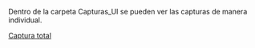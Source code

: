 Dentro de la carpeta Capturas_UI se pueden ver las capturas de manera individual.

[Captura total](https://github.com/rubenTome/APM/blob/main/Capturas_UI/CapturaTotal.svg)